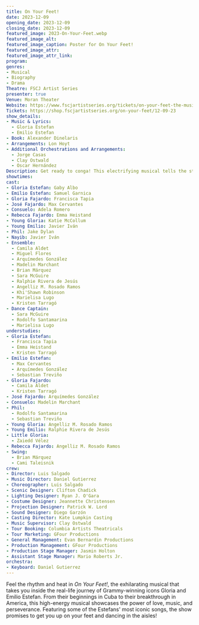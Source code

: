 ```yaml
---
title: On Your Feet!
date: 2023-12-09
opening_date: 2023-12-09
closing_date: 2023-12-09
featured_image: 2023-On-Your-Feet.webp
featured_image_alt: 
featured_image_caption: Poster for On Your Feet!
featured_image_attr: 
featured_image_attr_link: 
program:
genres: 
- Musical
- Biography
- Drama
Theatre: FSCJ Artist Series
presenter: true
Venue: Moran Theater
Website: https://www.fscjartistseries.org/tickets/on-your-feet-the-musical-the-story-of-emilio-gloria-estefan
Tickets: https://shop.fscjartistseries.org/on-your-feet/12-09-23
show_details: 
- Music & Lyrics: 
  - Gloria Estefan
  - Emilio Estefan
- Book: Alexander Dinelaris
- Arrangements: Lon Hoyt
- Additional Orchestrations and Arrangements: 
  - Jorge Casas
  - Clay Ostwald
  - Oscar Hernández
Description: Get ready to conga! This electrifying musical tells the story of Gloria and Emilio Estefan as they rise to stardom.
showtimes:
cast:
- Gloria Estefan: Gaby Albo
- Emilio Estefan: Samuel Garnica
- Gloria Fajardo: Francisca Tapia
- José Fajardo: Max Cervantes
- Consuelo: Adela Romero
- Rebecca Fajardo: Emma Heistand
- Young Gloria: Katie McCollum
- Young Emilio: Javier Iván
- Phil: Jake Dylan
- Nayib: Javier Iván
- Ensemble: 
  - Camila Aldet
  - Miguel Flores 
  - Arquímedes González
  - Madelin Marchant
  - Brian Márquez
  - Sara McGuire
  - Ralphie Rivera de Jesús
  - Angelliz M. Rosado Ramos
  - Khi'Shawn Robinson
  - Marielisa Lugo
  - Kristen Tarragó
- Dance Captain: 
  - Sara McGuire
  - Rodolfo Santamarina
  - Marielisa Lugo
understudies:
- Gloria Estefan: 
  - Francisca Tapia
  - Emma Heistand
  - Kristen Tarragó
- Emilio Estefan: 
  - Max Cervantes
  - Arquímedes González
  - Sebastian Treviño
- Gloria Fajardo: 
  - Camila Aldet
  - Kristen Tarragó
- José Fajardo: Arquímedes González
- Consuelo: Madelin Marchant
- Phil: 
  - Rodolfo Santamarina
  - Sebastian Treviño
- Young Gloria: Angelliz M. Rosado Ramos
- Young Emilio: Ralphie Rivera de Jesús
- Little Gloria: 
  - Zaiedd Vélez
- Rebecca Fajardo: Angelliz M. Rosado Ramos
- Swing: 
  - Brian Márquez
  - Cami Taleisnik
crew:
- Director: Luis Salgado
- Music Director: Daniel Gutierrez
- Choreographer: Luis Salgado
- Scenic Designer: Clifton Chadick
- Lighting Designer: Ryan J. O'Gara
- Costume Designer: Jeannette Christensen
- Projection Designer: Patrick W. Lord
- Sound Designer: Diego Garzón
- Casting Director: Kate Lumpkin Casting
- Music Supervisor: Clay Ostwald
- Tour Booking: Columbia Artists Theatricals
- Tour Marketing: GFour Productions
- General Management: Evan Bernardin Productions
- Production Management: GFour Productions
- Production Stage Manager: Jasmin Holton
- Assistant Stage Manager: Mario Roberts Jr.
orchestra:
- Keyboard: Daniel Gutierrez
---
```

Feel the rhythm and heat in *On Your Feet!*, the exhilarating musical that takes you inside the real-life journey of Grammy-winning icons Gloria and Emilio Estefan. From their beginnings in Cuba to their breakthrough in America, this high-energy musical showcases the power of love, music, and perseverance. Featuring some of the Estefans' most iconic songs, the show promises to get you up on your feet and dancing in the aisles!
